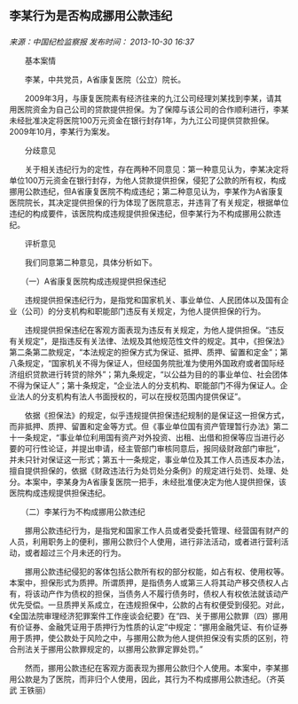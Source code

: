 ## 李某行为是否构成挪用公款违纪

### 

_来源：中国纪检监察报_ _发布时间： 2013-10-30 16:37_

　　基本案情

　　李某，中共党员，A省康复医院（公立）院长。

　　2009年3月，与康复医院素有经济往来的九江公司经理刘某找到李某，请其用医院资金为自己公司的贷款提供担保。为了保障与该公司的合作顺利进行，李某未经批准决定将医院100万元资金在银行封存1年，为九江公司提供贷款担保。2009年10月，李某行为案发。

　　分歧意见

　　关于相关违纪行为的定性，存在两种不同意见：第一种意见认为，李某决定将单位100万元资金在银行封存，为他人贷款提供担保，侵犯了公款的所有权，构成挪用公款违纪，但A省康复医院不构成违纪；第二种意见认为，李某作为A省康复医院院长，其决定提供担保的行为体现了医院意志，并违背了有关规定，根据单位违纪的构成要件，该医院构成违规提供担保违纪，但李某行为不构成挪用公款违纪。

　　评析意见

　　我们同意第二种意见，具体分析如下。

　　（一）A省康复医院构成违规提供担保违纪

　　违规提供担保违纪行为，是指党和国家机关、事业单位、人民团体以及国有企业（公司）的分支机构和职能部门违反有关规定，为他人提供担保的行为。

　　违规提供担保违纪在客观方面表现为违反有关规定，为他人提供担保。“违反有关规定”，是指违反有关法律、法规及其他规范性文件的规定。其中，《担保法》第二条第二款规定，“本法规定的担保方式为保证、抵押、质押、留置和定金”；第八条规定，“国家机关不得为保证人，但经国务院批准为使用外国政府或者国际经济组织贷款进行转贷的除外”；第九条规定，“以公益为目的的事业单位、社会团体不得为保证人”；第十条规定，“企业法人的分支机构、职能部门不得为保证人。企业法人的分支机构有法人书面授权的，可以在授权范围内提供保证”。

　　依据《担保法》的规定，似乎违规提供担保违纪规制的是保证这一担保方式，而非抵押、质押、留置和定金等方式。但《事业单位国有资产管理暂行办法》第二十一条规定，“事业单位利用国有资产对外投资、出租、出借和担保等应当进行必要的可行性论证，并提出申请，经主管部门审核同意后，报同级财政部门审批”，并未只针对保证这一形式；第五十一条规定，事业单位及其工作人员违反本办法，擅自提供担保的，依据《财政违法行为处罚处分条例》的规定进行处罚、处理、处分。本案中，李某身为A省康复医院一把手，未经批准便决定为他人提供担保，该医院构成违规提供担保违纪。

　　（二）李某行为不构成挪用公款违纪

　　挪用公款违纪行为，是指党和国家工作人员或者受委托管理、经营国有财产的人员，利用职务上的便利，挪用公款归个人使用，进行非法活动，或者进行营利活动，或者超过三个月未还的行为。

　　挪用公款违纪侵犯的客体包括公款所有权的部分权能，如占有权、使用权等。本案中，担保形式为质押。所谓质押，是指债务人或第三人将其动产移交债权人占有，将该动产作为债权的担保，当债务人不履行债务时，债权人有权依法就该动产优先受偿。一旦质押关系成立，在违规担保中，公款的占有权便受到侵犯。对此，《全国法院审理经济犯罪案件工作座谈会纪要》在“四、关于挪用公款罪（四）挪用有价证券、金融凭证用于质押行为性质的认定”中规定：“挪用金融凭证、有价证券用于质押，使公款处于风险之中，与挪用公款为他人提供担保没有实质的区别，符合刑法关于挪用公款罪规定的，以挪用公款罪定罪处罚。”

　　然而，挪用公款违纪在客观方面表现为挪用公款归个人使用。本案中，李某挪用公款是为了医院，而非归个人使用，因此，其行为不构成挪用公款违纪。（齐英武 王铁丽）